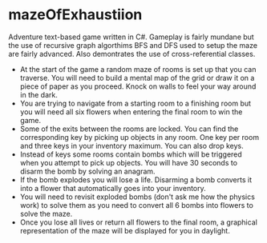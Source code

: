# mazeOfExhaustiion
Adventure text-based game written in C#. Gameplay is fairly mundane but the use of recursive graph algorthims BFS and DFS used to setup the maze are fairly advanced. Also demontrates the use of cross-referential classes.

- At the start of the game a random maze of rooms is set up that you can traverse. You will need to build a mental map of the grid or draw it on a piece of paper as you proceed. Knock on walls to feel your way around in the dark.
- You are trying to navigate from a starting room to a finishing room but you will need all six flowers when entering the final room to win the game.
- Some of the exits between the rooms are locked. You can find the corresponding key by picking up objects in any room. One key per room and three keys in your inventory maximum. You can also drop keys.
- Instead of keys some rooms contain bombs which will be triggered when you attempt to pick up objects. You will have 30 seconds to disarm the bomb by solving an anagram.
- If the bomb explodes you will lose a life. Disarming a bomb converts it into a flower that automatically goes into your inventory.
- You will need to revisit exploded bombs (don't ask me how the physics work) to solve them as you need to convert all 6 bombs into flowers to solve the maze.
- Once you lose all lives or return all flowers to the final room, a graphical representation of the maze will be displayed for you in daylight.
